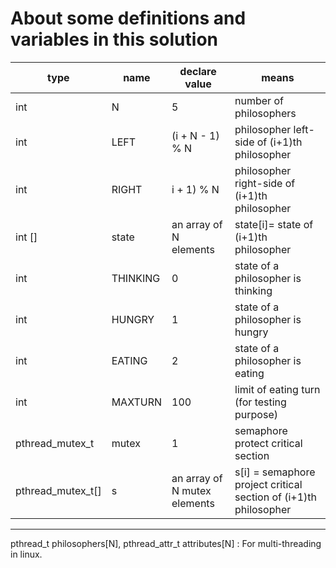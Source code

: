 # About some definitions and variables in this solution

| type              | name     | declare value                | means                                                            |
| ----------------- | -------- | ---------------------------- | ---------------------------------------------------------------- |
| int               | N        | 5                            | number of philosophers                                           |
| int               | LEFT     | (i + N - 1) % N              | philosopher left-side of (i+1)th philosopher                     |
| int               | RIGHT    | i + 1) % N                   | philosopher right-side of (i+1)th philosopher                    |
| int []            | state    | an array of N elements       | state[i]= state of (i+1)th philosopher                           |
| int               | THINKING | 0                            | state of a philosopher is thinking                               |
| int               | HUNGRY   | 1                            | state of a philosopher is hungry                                 |
| int               | EATING   | 2                            | state of a philosopher is eating                                 |
| int               | MAXTURN  | 100                          | limit of eating turn (for testing purpose)                       |
| pthread_mutex_t   | mutex    | 1                            | semaphore protect critical section                               |
| pthread_mutex_t[] | s        | an array of N mutex elements | s[i] = semaphore project critical section of (i+1)th philosopher |

---

pthread_t philosophers[N], pthread_attr_t attributes[N] : For multi-threading in linux.
